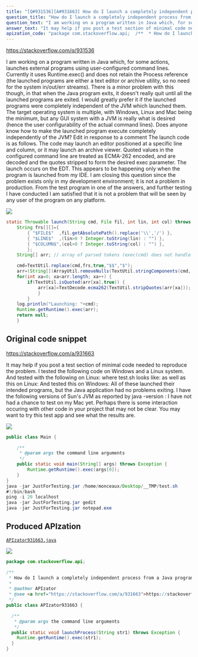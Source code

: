 ```yaml
---
title: "[Q#931536][A#931663] How do I launch a completely independent process from a Java program?"
question_title: "How do I launch a completely independent process from a Java program?"
question_text: "I am working on a program written in Java which, for some actions, launches external programs using user-configured command lines.  Currently it uses Runtime.exec() and does not retain the Process reference (the launched programs are either a text editor or archive utility, so no need for the system in/out/err streams). There is a minor problem with this though, in that when the Java program exits, it doesn't really quit until all the launched programs are exited. I would greatly prefer it if the launched programs were completely independent of the JVM which launched them. The target operating system is multiple, with Windows, Linux and Mac being the minimum, but any GUI system with a JVM is really what is desired (hence the user configurability of the actual command lines). Does anyone know how to make the launched program execute completely independently of the JVM? Edit in response to a comment The launch code is as follows.  The code may launch an editor positioned at a specific line and column, or it may launch an archive viewer.  Quoted values in the configured command line are treated as ECMA-262 encoded, and are decoded and the quotes stripped to form the desired exec parameter. The launch occurs on the EDT. This appears to be happening only when the program is launched from my IDE.  I am closing this question since the problem exists only in my development environment; it is not a problem in production.  From the test program in one of the answers, and further testing I have conducted I am satisfied that it is not a problem that will be seen by any user of the program on any platform."
answer_text: "It may help if you post a test section of minimal code needed to reproduce the problem.  I tested the following code on Windows and a Linux system. And tested with the following on Linux: where test.sh looks like: as well as this on Linux: And tested this on Windows: All of these launched their intended programs, but the Java application had no problems exiting.  I have the following versions of Sun's JVM as reported by java -version : I have not had a chance to test on my Mac yet.  Perhaps there is some interaction occuring with other code in your project that may not be clear.  You may want to try this test app and see what the results are."
apization_code: "package com.stackoverflow.api;  /**  * How do I launch a completely independent process from a Java program?  *  * @author APIzator  * @see <a href=\"https://stackoverflow.com/a/931663\">https://stackoverflow.com/a/931663</a>  */ public class APIzator931663 {    /**    * @param args the command line arguments    */   public static void launchProcess(String str1) throws Exception {     Runtime.getRuntime().exec(str1);   } }"
---
```


https://stackoverflow.com/q/931536

I am working on a program written in Java which, for some actions, launches external programs using user-configured command lines.  Currently it uses Runtime.exec() and does not retain the Process reference (the launched programs are either a text editor or archive utility, so no need for the system in/out/err streams).
There is a minor problem with this though, in that when the Java program exits, it doesn&#x27;t really quit until all the launched programs are exited.
I would greatly prefer it if the launched programs were completely independent of the JVM which launched them.
The target operating system is multiple, with Windows, Linux and Mac being the minimum, but any GUI system with a JVM is really what is desired (hence the user configurability of the actual command lines).
Does anyone know how to make the launched program execute completely independently of the JVM?
Edit in response to a comment
The launch code is as follows.  The code may launch an editor positioned at a specific line and column, or it may launch an archive viewer.  Quoted values in the configured command line are treated as ECMA-262 encoded, and are decoded and the quotes stripped to form the desired exec parameter.
The launch occurs on the EDT.
This appears to be happening only when the program is launched from my IDE.  I am closing this question since the problem exists only in my development environment; it is not a problem in production.  From the test program in one of the answers, and further testing I have conducted I am satisfied that it is not a problem that will be seen by any user of the program on any platform.


<div class="code-logo"><img src="/stackoverflow.png" /></div>

```java
static Throwable launch(String cmd, File fil, int lin, int col) throws Throwable {
    String frs[][]={
        { "$FILE$"  ,fil.getAbsolutePath().replace('\\','/') },
        { "$LINE$"  ,(lin>0 ? Integer.toString(lin) : "") },
        { "$COLUMN$",(col>0 ? Integer.toString(col) : "") },
        };
    String[] arr; // array of parsed tokens (exec(cmd) does not handle quoted values)

    cmd=TextUtil.replace(cmd,frs,true,"$$","$");
    arr=(String[])ArrayUtil.removeNulls(TextUtil.stringComponents(cmd,' ',-1,true,true,true));
    for(int xa=0; xa<arr.length; xa++) {
        if(TextUtil.isQuoted(arr[xa],true)) {
            arr[xa]=TextDecode.ecma262(TextUtil.stripQuotes(arr[xa]));
            }
        }
    log.println("Launching: "+cmd);
    Runtime.getRuntime().exec(arr);
    return null;
    }
```


## Original code snippet

https://stackoverflow.com/a/931663

It may help if you post a test section of minimal code needed to reproduce the problem.  I tested the following code on Windows and a Linux system.
And tested with the following on Linux:
where test.sh looks like:
as well as this on Linux:
And tested this on Windows:
All of these launched their intended programs, but the Java application had no problems exiting.  I have the following versions of Sun&#x27;s JVM as reported by java -version :
I have not had a chance to test on my Mac yet.  Perhaps there is some interaction occuring with other code in your project that may not be clear.  You may want to try this test app and see what the results are.

<div class="code-logo"><img src="/stackoverflow.png" /></div>

```java
public class Main {

    /**
     * @param args the command line arguments
     */
    public static void main(String[] args) throws Exception {
        Runtime.getRuntime().exec(args[0]);
    }
}
java -jar JustForTesting.jar /home/monceaux/Desktop/__TMP/test.sh
#!/bin/bash
ping -i 20 localhost
java -jar JustForTesting.jar gedit
java -jar JustForTesting.jar notepad.exe
```

## Produced APIzation

[`APIzator931663.java`](https://github.com/pasqualesalza/apization-temp-data/raw/master/search/APIzator931663.java)

<div class="code-logo"><img src="/apizator.png" /></div>

```java
package com.stackoverflow.api;

/**
 * How do I launch a completely independent process from a Java program?
 *
 * @author APIzator
 * @see <a href="https://stackoverflow.com/a/931663">https://stackoverflow.com/a/931663</a>
 */
public class APIzator931663 {

  /**
   * @param args the command line arguments
   */
  public static void launchProcess(String str1) throws Exception {
    Runtime.getRuntime().exec(str1);
  }
}

```